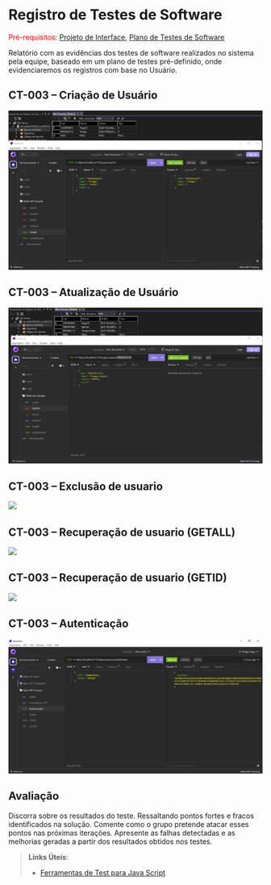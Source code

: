 # Registro de Testes de Software

<span style="color:red">Pré-requisitos: <a href="3-Projeto de Interface.md"> Projeto de Interface</a></span>, <a href="8-Plano de Testes de Software.md"> Plano de Testes de Software</a>

Relatório com as evidências dos testes de software realizados no sistema pela equipe, baseado em um plano de testes pré-definido, onde evidenciaremos os registros com base no Usuário.

## CT-003 – Criação de Usuário
![](https://github.com/ICEI-PUC-Minas-PMV-ADS/pmv-ads-2023-1-e4-proj-apdist-t4-controle_almoxarifado/blob/main/docs/img/Cria%C3%A7%C3%A3o%20de%20usu%C3%A1rio.jpg)

## CT-003 – Atualização de Usuário
![](https://github.com/ICEI-PUC-Minas-PMV-ADS/pmv-ads-2023-1-e4-proj-apdist-t4-controle_almoxarifado/blob/main/docs/img/Atualiza%C3%A7%C3%A3o%20dados%20usu%C3%A1rio.jpg)

## CT-003 – Exclusão de usuario
![](https://github.com/ICEI-PUC-Minas-PMV-ADS/pmv-ads-2023-1-e4-proj-apdist-t4-controle_almoxarifado/blob/main/docs/img/Delete%20Usu%C3%A1rio.jpg)

## CT-003 – Recuperação de usuario (GETALL)
![](https://github.com/ICEI-PUC-Minas-PMV-ADS/pmv-ads-2023-1-e4-proj-apdist-t4-controle_almoxarifado/blob/main/docs/img/Consuta%20todos%20usu%C3%A1rios.jpg)

## CT-003 – Recuperação de usuario (GETID)
![](https://github.com/ICEI-PUC-Minas-PMV-ADS/pmv-ads-2023-1-e4-proj-apdist-t4-controle_almoxarifado/blob/main/docs/img/Consulta%20usu%C3%A1rio%20admin.jpg)

## CT-003 – Autenticação
![](https://github.com/ICEI-PUC-Minas-PMV-ADS/pmv-ads-2023-1-e4-proj-apdist-t4-controle_almoxarifado/blob/main/docs/img/Autentica%C3%A7%C3%A3o%20usu%C3%A1rio.png)


## Avaliação

Discorra sobre os resultados do teste. Ressaltando pontos fortes e fracos identificados na solução. Comente como o grupo pretende atacar esses pontos nas próximas iterações. Apresente as falhas detectadas e as melhorias geradas a partir dos resultados obtidos nos testes.

> **Links Úteis**:
> - [Ferramentas de Test para Java Script](https://geekflare.com/javascript-unit-testing/)
